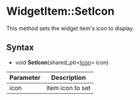 # WidgetItem::SetIcon #
This method sets the widget item's icon to display.

## Syntax ##
- void **SetIcon**(shared_ptr<[Icon](Icon.md)\> icon)

| Parameter | Description |
|---|---|
| icon | item icon to set |
